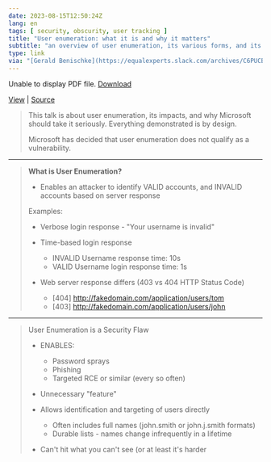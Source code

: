 ```yaml
---
date: 2023-08-15T12:50:24Z
lang: en
tags: [ security, obscurity, user tracking ]
title: "User enumeration: what it is and why it matters"
subtitle: "an overview of user enumeration, its various forms, and its impacts"
type: link
via: "[Gerald Benischke](https://equalexperts.slack.com/archives/C6PUCB37E/p1692056078523089)"
---
```


<object data="https://cdn.githubraw.com/nyxgeek/track_the_planet/main/nyxgeek_Track_the_Planet_2023.08.14.pdf" type="application/pdf" width="100%">
    <p>Unable to display PDF file. <a href="https://cdn.githubraw.com/nyxgeek/track_the_planet/main/nyxgeek_Track_the_Planet_2023.08.14.pdf">Download</a></p>
</object>

[View](https://cdn.githubraw.com/nyxgeek/track_the_planet/main/nyxgeek_Track_the_Planet_2023.08.14.pdf) | [Source](https://github.com/nyxgeek/track_the_planet/blob/main/nyxgeek_Track_the_Planet_2023.08.14.pdf)

> This talk is about user enumeration, its impacts, and why Microsoft should take it seriously. Everything demonstrated is by design.
>
> Microsoft has decided that user enumeration does not qualify as a vulnerability.

---

> **What is User Enumeration?**
>
> * Enables an attacker to identify VALID accounts, and INVALID accounts based on server response
>
> Examples:
>
> * Verbose login response - "Your username is invalid"
>
> * Time-based login response
>     * INVALID Username response time: 10s
>     *  VALID Username login response time: 1s
>
> * Web server response differs (403 vs 404 HTTP Status Code)
>     * [404] http://fakedomain.com/application/users/tom
>     * [403] http://fakedomain.com/application/users/john

---

> User Enumeration is a Security Flaw
>
> * ENABLES:
>     * Password sprays
>     * Phishing
>     * Targeted RCE or similar (every so often)
>
> * Unnecessary "feature"
>
> * Allows identification and targeting of users directly
>     * Often includes full names (john.smith or john.j.smith formats)
>     * Durable lists - names change infrequently in a lifetime
>
> * Can't hit what you can't see (or at least it's harder